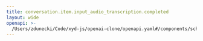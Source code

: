 ```yaml
---
title: conversation.item.input_audio_transcription.completed
layout: wide
openapi: >-
  /Users/zdunecki/Code/xyd-js/openai-clone/openapi.yaml#/components/schemas/RealtimeServerEventConversationItemInputAudioTranscriptionCompleted
---
```


